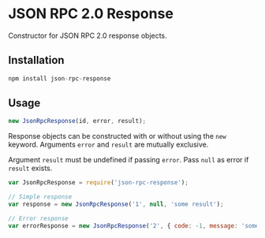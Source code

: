 # JSON RPC 2.0 Response

Constructor for JSON RPC 2.0 response objects.

## Installation

```js
npm install json-rpc-response
```

## Usage

```js
new JsonRpcResponse(id, error, result);
```

Response objects can be constructed with or without using the `new` keyword.
Arguments `error` and `result` are mutually exclusive.

Argument `result` must be
undefined if passing `error`. Pass `null` as error if `result` exists.

```js
var JsonRpcResponse = require('json-rpc-response');

// Simple response
var response = new JsonRpcResponse('1', null, 'some result');

// Error response
var errorResponse = new JsonRpcResponse('2', { code: -1, message: 'some error' });
```